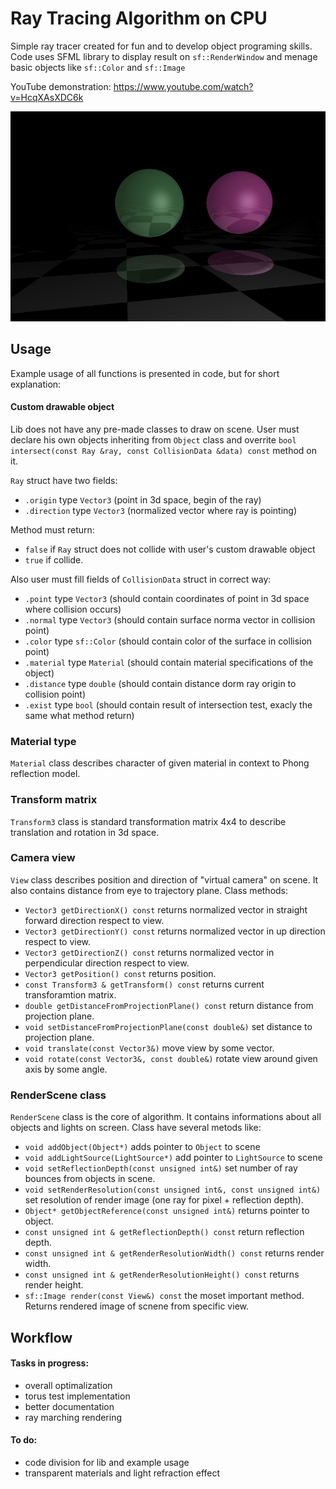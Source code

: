 # Ray Tracing Algorithm on CPU
Simple ray tracer created for fun and to develop object programing skills.
Code uses SFML library to display result on `sf::RenderWindow` and menage basic objects like `sf::Color` and `sf::Image`

YouTube demonstration: https://www.youtube.com/watch?v=HcqXAsXDC6k

![](/saved_frame.jpg)

## Usage
Example usage of all functions is presented in code, but for short explanation:

#### Custom drawable object
Lib does not have any pre-made classes to draw on scene. User must declare his own objects inheriting from `Object` class and overrite
`bool intersect(const Ray &ray, const CollisionData &data) const` method on it.

`Ray` struct have two fields:
- `.origin` type `Vector3` (point in 3d space, begin of the ray)
- `.direction` type `Vector3` (normalized vector where ray is pointing)

Method must return:
- `false` if `Ray` struct does not collide with user's custom drawable object
- `true` if collide. 

Also user must fill fields of `CollisionData` struct in correct way:
- `.point` type `Vector3` (should contain coordinates of point in 3d space where collision occurs)
- `.normal` type `Vector3` (should contain surface norma vector in collision point)
- `.color` type `sf::Color` (should contain color of the surface in collision point)
- `.material` type `Material` (should contain material specifications of the object)
- `.distance` type `double` (should contain distance dorm ray origin to collision point)
- `.exist` type `bool` (should contain result of intersection test, exacly the same what method return)

### Material type
`Material` class describes character of given material in context to Phong reflection model. 

### Transform matrix
`Transform3` class is standard transformation matrix 4x4 to describe translation and rotation in 3d space.

### Camera view
`View` class describes position and direction of "virtual camera" on scene. It also contains distance from eye to trajectory plane.
Class methods:
- `Vector3 getDirectionX() const` returns normalized vector in straight forward direction respect to view.
- `Vector3 getDirectionY() const` returns normalized vector in up direction respect to view.
- `Vector3 getDirectionZ() const` returns normalized vector in perpendicular direction respect to view.
- `Vector3 getPosition() const` returns position.
- `const Transform3 & getTransform() const` returns current transforamtion matrix.
- `double getDistanceFromProjectionPlane() const` return distance from projection plane.
- `void setDistanceFromProjectionPlane(const double&)` set distance to projection plane.
- `void translate(const Vector3&)` move view by some vector.
- `void rotate(const Vector3&, const double&)` rotate view around given axis by some angle.

### RenderScene class
`RenderScene` class is the core of algorithm. It contains informations about all objects and lights on screen. Class have several metods like:
- `void addObject(Object*)` adds pointer to `Object` to scene
- `void addLightSource(LightSource*)` add pointer to `LightSource` to scene
- `void setReflectionDepth(const unsigned int&)` set number of ray bounces from objects in scene.
- `void setRenderResolution(const unsigned int&, const unsigned int&)` set resolution of render image (one ray for pixel + reflection depth).
- `Object* getObjectReference(const unsigned int&)` returns pointer to object.
- `const unsigned int & getReflectionDepth() const` return reflection depth.
- `const unsigned int & getRenderResolutionWidth() const` returns render width.
- `const unsigned int & getRenderResolutionHeight() const` returns render height.
- `sf::Image render(const View&) const` the moset important method. Returns rendered image of scnene from specific view.

## Workflow
#### Tasks in progress:
- overall optimalization
- torus test implementation
- better documentation
- ray marching rendering

#### To do:
- code division for lib and example usage
- transparent materials and light refraction effect
